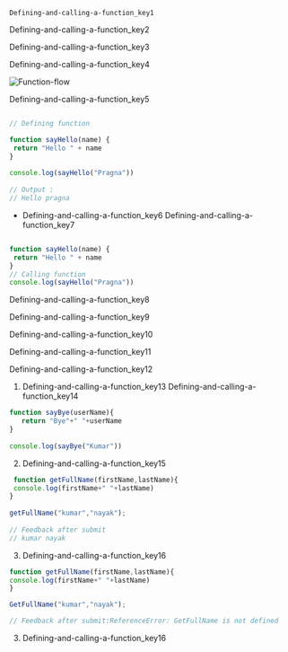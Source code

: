 ```ngMeta
Defining-and-calling-a-function_key1
```

Defining-and-calling-a-function_key2


Defining-and-calling-a-function_key3


Defining-and-calling-a-function_key4



![Function-flow](https://lh4.googleusercontent.com/oiDuF_9DK5Hv3xvWVmE3Tsc5JhQonAjOfwmWa8IFvnOd3Lj6RdREPXQXj9CKlDlduPF80AyhTOOXgrmWb3qapH7M34CQHHfIJEXv41PI)


Defining-and-calling-a-function_key5


```javascript

// Defining function

function sayHello(name) {
 return "Hello " + name
}
 
console.log(sayHello("Pragna"))
 
// Output :
// Hello pragna

```
- Defining-and-calling-a-function_key6
Defining-and-calling-a-function_key7


```javascript

function sayHello(name) {
 return "Hello " + name
}
// Calling function
console.log(sayHello("Pragna"))

```
Defining-and-calling-a-function_key8

 
Defining-and-calling-a-function_key9


Defining-and-calling-a-function_key10


Defining-and-calling-a-function_key11


Defining-and-calling-a-function_key12


1. Defining-and-calling-a-function_key13
Defining-and-calling-a-function_key14


```javascript
function sayBye(userName){
   return "Bye"+" "+userName
}
 
console.log(sayBye("Kumar"))
```
2. Defining-and-calling-a-function_key15
```javascript
 function getFullName(firstName,lastName){
 console.log(firstName+" "+lastName)
}
 
getFullName("kumar","nayak");
 
// Feedback after submit
// kumar nayak
```
3. Defining-and-calling-a-function_key16
```javascript
function getFullName(firstName,lastName){
console.log(firstName+" "+lastName)
}

GetFullName("kumar","nayak");

// Feedback after submit:ReferenceError: GetFullName is not defined
```
3. Defining-and-calling-a-function_key16
